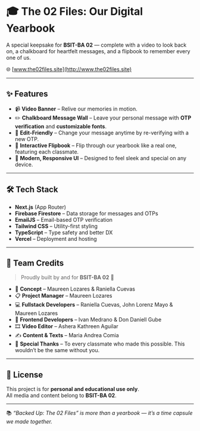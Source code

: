 # 🎓 The 02 Files: Our Digital Yearbook

A special keepsake for **BSIT-BA 02** — complete with a video to look back on, a chalkboard for heartfelt messages, and a flipbook to remember every one of us.

🌐 [www.the02files.site](http://www.the02files.site)

---

## ✨ Features

- 📹 **Video Banner** – Relive our memories in motion.
- ✏️ **Chalkboard Message Wall** – Leave your personal message with **OTP verification** and **customizable fonts**.
- 🔁 **Edit-Friendly** – Change your message anytime by re-verifying with a new OTP.
- 📖 **Interactive Flipbook** – Flip through our yearbook like a real one, featuring each classmate.
- 🎨 **Modern, Responsive UI** – Designed to feel sleek and special on any device.

---

## 🛠️ Tech Stack

- **Next.js** (App Router)
- **Firebase Firestore** – Data storage for messages and OTPs
- **EmailJS** – Email-based OTP verification
- **Tailwind CSS** – Utility-first styling
- **TypeScript** – Type safety and better DX
- **Vercel** – Deployment and hosting

---

## 🙌 Team Credits

> Proudly built by and for **BSIT-BA 02** 💛

- 🧠 **Concept** – Maureen Lozares & Raniella Cuevas 
- 📋 **Project Manager** – Maureen Lozares  
- 💻 **Fullstack Developers** – Raniella Cuevas, John Lorenz Mayo & Maureen Lozares   
- 🎨 **Frontend Developers** – Ivan Medrano & Don Daniell Gube  
- 🎞️ **Video Editor** – Ashera Kathreen Aguilar  
- ✍️ **Content & Texts** – Maria Andrea Comia  
- 🌟 **Special Thanks** – To every classmate who made this possible. This wouldn’t be the same without you.

---

## 🔐 License

This project is for **personal and educational use only**.  
All media and content belong to **BSIT-BA 02**.

---

📚 *“Backed Up: The 02 Files” is more than a yearbook — it’s a time capsule we made together.*

